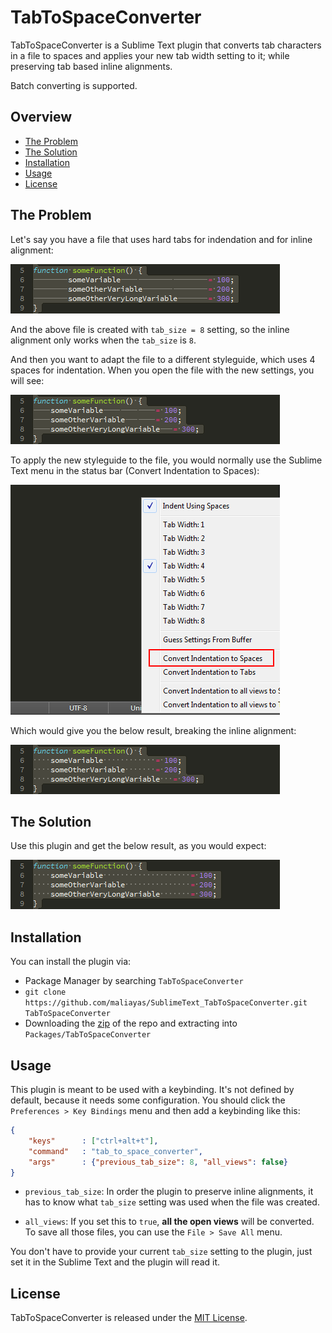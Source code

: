 # TabToSpaceConverter

TabToSpaceConverter is a Sublime Text plugin that converts tab characters in a file
to spaces and applies your new tab width setting to it; while preserving tab based
inline alignments.

Batch converting is supported.

## Overview

* [The Problem](#the-problem)
* [The Solution](#the-solution)
* [Installation](#installation)
* [Usage](#usage)
* [License](#license)

## The Problem

Let's say you have a file that uses hard tabs for indendation and for inline
alignment:

![image-1](images/1.png)

And the above file is created with `tab_size = 8` setting, so the inline alignment
only works when the `tab_size` is `8`.

And then you want to adapt the file to a different styleguide, which uses 4 spaces
for indentation. When you open the file with the new settings, you will see:

![image-2](images/2.png)

To apply the new styleguide to the file, you would normally use the Sublime Text
menu in the status bar (Convert Indentation to Spaces):

![menu](images/menu.png)

Which would give you the below result, breaking the inline alignment:

![image-3](images/3.png)

## The Solution

Use this plugin and get the below result, as you would expect:

![image-4](images/4.png)

## Installation

You can install the plugin via:

* Package Manager by searching `TabToSpaceConverter`
* `git clone https://github.com/maliayas/SublimeText_TabToSpaceConverter.git TabToSpaceConverter`
* Downloading the [zip][] of the repo and extracting into `Packages/TabToSpaceConverter`

## Usage

This plugin is meant to be used with a keybinding. It's not defined by default,
because it needs some configuration. You should click the `Preferences > Key Bindings`
menu and then add a keybinding like this:

```json
{
    "keys"      : ["ctrl+alt+t"],
    "command"   : "tab_to_space_converter",
    "args"      : {"previous_tab_size": 8, "all_views": false}
}
```

*   `previous_tab_size`: In order the plugin to preserve inline alignments, it has
    to know what `tab_size` setting was used when the file was created.

*   `all_views`: If you set this to `true`, __all the open views__ will be
    converted. To save all those files, you can use the `File > Save All` menu.

You don't have to provide your current `tab_size` setting to the plugin, just set it
in the Sublime Text and the plugin will read it.

## License

TabToSpaceConverter is released under the [MIT License][mit].

[mit]:  http://www.opensource.org/licenses/MIT
[zip]:  https://github.com/maliayas/SublimeText_TabToSpaceConverter/archive/master.zip
